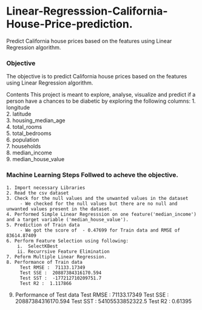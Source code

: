 # Linear-Regresssion-California-House-Price-prediction.
Predict California house prices based on the features using Linear Regression algorithm.

### Objective
The objective is to predict California house prices based on the features using Linear Regression algorithm.

Contents
This project is meant to explore, analyse, visualize and predict if a person have a chances to be diabetic by exploring the following columns:
    1. longitude             
    2. latitude              
    3. housing_median_age    
    4. total_rooms           
    5. total_bedrooms        
    6. population            
    7. households            
    8. median_income         
    9. median_house_value    

### Machine Learning Steps Follwed to acheve the objective.

    1. Import necessary Libraries
    2. Read the csv dataset
    3. Check for the null values and the unwanted values in the dataset
         - We checked for the null values but there are no null and unwanted values present in the dataset.
    4. Performed Simple Linear Regresssion on one feature('median_income') and a target variable ('median_house_value').
    5. Prediction of Train data
         - We got the score of  - 0.47699 for Train data and RMSE of 83614.87409
    6. Perform Feature Selection using following:
        i.  SelectKBest
        ii. Recurrsive Feature Elimination
    7. Peform Multiple Linear Regression.
    8. Performance of Train data 
         Test RMSE :  71133.17349
         Test SSE :  20887384316170.594
         Test SST :  -177212710209751.7
         Test R2 :  1.117866
   9. Performance of Test data 
         Test RMSE :  71133.17349
         Test SSE :  20887384316170.594
         Test SST :  54105533852322.5
         Test R2 :  0.61395
